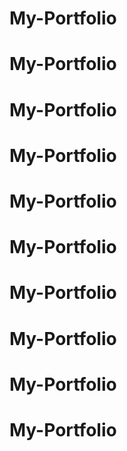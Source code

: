 # My-Portfolio
# My-Portfolio
# My-Portfolio
# My-Portfolio
# My-Portfolio
# My-Portfolio
# My-Portfolio
# My-Portfolio
# My-Portfolio
# My-Portfolio
